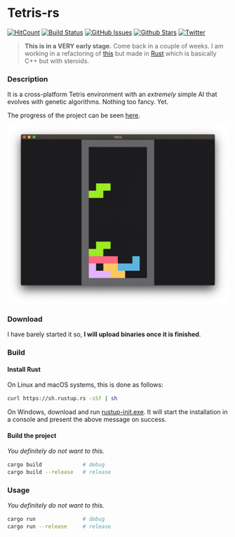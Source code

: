 # Tetris-rs

[![HitCount](http://hits.dwyl.io/mrrobb/tetris-rs.svg)](http://hits.dwyl.io/mrrobb/tetris-rs)
[![Build Status](https://travis-ci.org/MrRobb/tetris-rs.svg?branch=master)](https://travis-ci.org/MrRobb/tetris-rs)
[![GitHub Issues](https://img.shields.io/github/issues/mrrobb/tetris-rs.svg)](https://github.com/mrrobb/tetris-rs/issues)
[![Github Stars](https://img.shields.io/github/stars/mrrobb/tetris-rs.svg?logo=github)](https://github.com/mrrobb/tetris-rs/stargazers)
[![Twitter](https://img.shields.io/twitter/follow/rxbrtx.svg?label=rxbrtx&style=flat&logo=twitter&logoColor=4FADFF)](https://twitter.com/rxbrtx)

> **This is in a VERY early stage.** Come back in a couple of weeks. I am working in a refactoring of [this](https://github.com/MrRobb/Artificial-Intelligence/tree/master/Tetris%20AI) but made in [Rust](https://www.rust-lang.org) which is basically C++ but with steroids.

### Description

It is a cross-platform Tetris environment with an _extremely_ simple AI that evolves with genetic algorithms. Nothing too fancy. Yet.

The progress of the project can be seen [here](https://github.com/MrRobb/tetris-rs/projects/1).

![screenshot](.github/screenshot.png)

### Download

I have barely started it so, **I will upload binaries once it is finished**.

### Build

#### Install Rust

On Linux and macOS systems, this is done as follows:

```sh
curl https://sh.rustup.rs -sSf | sh
```

On Windows, download and run [rustup-init.exe](https://win.rustup.rs/). It will start the installation in a console and present the above message on success.

#### Build the project

_You definitely do not want to this._ 

```sh
cargo build             # debug
cargo build --release   # release
```

### Usage

_You definitely do not want to this._

```sh
cargo run               # debug
cargo run --release     # release
```
